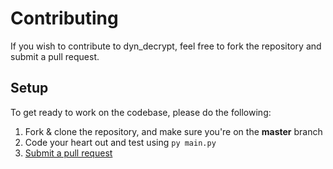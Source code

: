 # Contributing

If you wish to contribute to dyn_decrypt, feel free to fork the repository and submit a pull request.

## Setup
To get ready to work on the codebase, please do the following:

1. Fork & clone the repository, and make sure you're on the **master** branch
4. Code your heart out and test using `py main.py`
6. [Submit a pull request](https://github.com/PassTheWessel/dyn_decrypt/compare)

